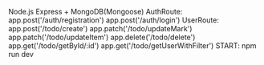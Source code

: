 Node.js Express + MongoDB(Mongoose)
  AuthRoute: 
app.post('/auth/registration')
app.post('/auth/login')
  UserRoute:
app.post('/todo/create')
app.patch('/todo/updateMark')
app.patch('/todo/updateItem')
app.delete('/todo/delete')
app.get('/todo/getById/:id')
app.get('/todo/getUserWithFilter')
START: npm run dev
